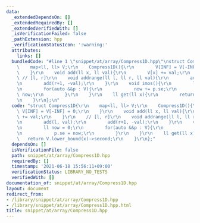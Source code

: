 ```yaml
---
data:
  _extendedDependsOn: []
  _extendedRequiredBy: []
  _extendedVerifiedWith: []
  _isVerificationFailed: false
  _pathExtension: hpp
  _verificationStatusIcon: ':warning:'
  attributes:
    links: []
  bundledCode: "#line 1 \"snippet/at/array/Compress1D.hpp\"\nstruct Compress1D{\r\n\
    \    map<ll, ll> V;\r\n    Compress1D(){\r\n        V[INF] = V[-INF] = 0;\r\n\
    \    }\r\n    void add(ll x, ll val){\r\n        V[x] += val;\r\n    }\r\n   \
    \ // [l, r]\r\n    void addrange(ll l, ll r, ll val){\r\n        add(l, val);\r\
    \n        add(r+1, -val);\r\n    }\r\n    void imos(){\r\n        ll now = 0;\r\
    \n        for(auto &&p : V){\r\n            now += p.se;\r\n            p.se =\
    \ now;\r\n        }\r\n    }\r\n    ll get(ll x){\r\n        return V.lower_bound(x)->second;\r\
    \n    }\r\n};\n"
  code: "struct Compress1D{\r\n    map<ll, ll> V;\r\n    Compress1D(){\r\n       \
    \ V[INF] = V[-INF] = 0;\r\n    }\r\n    void add(ll x, ll val){\r\n        V[x]\
    \ += val;\r\n    }\r\n    // [l, r]\r\n    void addrange(ll l, ll r, ll val){\r\
    \n        add(l, val);\r\n        add(r+1, -val);\r\n    }\r\n    void imos(){\r\
    \n        ll now = 0;\r\n        for(auto &&p : V){\r\n            now += p.se;\r\
    \n            p.se = now;\r\n        }\r\n    }\r\n    ll get(ll x){\r\n     \
    \   return V.lower_bound(x)->second;\r\n    }\r\n};"
  dependsOn: []
  isVerificationFile: false
  path: snippet/at/array/Compress1D.hpp
  requiredBy: []
  timestamp: '2021-06-18 15:56:11+09:00'
  verificationStatus: LIBRARY_NO_TESTS
  verifiedWith: []
documentation_of: snippet/at/array/Compress1D.hpp
layout: document
redirect_from:
- /library/snippet/at/array/Compress1D.hpp
- /library/snippet/at/array/Compress1D.hpp.html
title: snippet/at/array/Compress1D.hpp
---
```

